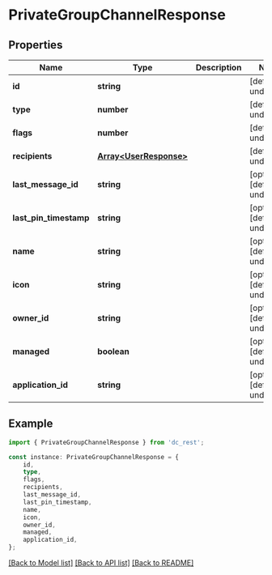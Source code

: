 # PrivateGroupChannelResponse


## Properties

Name | Type | Description | Notes
------------ | ------------- | ------------- | -------------
**id** | **string** |  | [default to undefined]
**type** | **number** |  | [default to undefined]
**flags** | **number** |  | [default to undefined]
**recipients** | [**Array&lt;UserResponse&gt;**](UserResponse.md) |  | [default to undefined]
**last_message_id** | **string** |  | [optional] [default to undefined]
**last_pin_timestamp** | **string** |  | [optional] [default to undefined]
**name** | **string** |  | [optional] [default to undefined]
**icon** | **string** |  | [optional] [default to undefined]
**owner_id** | **string** |  | [optional] [default to undefined]
**managed** | **boolean** |  | [optional] [default to undefined]
**application_id** | **string** |  | [optional] [default to undefined]

## Example

```typescript
import { PrivateGroupChannelResponse } from 'dc_rest';

const instance: PrivateGroupChannelResponse = {
    id,
    type,
    flags,
    recipients,
    last_message_id,
    last_pin_timestamp,
    name,
    icon,
    owner_id,
    managed,
    application_id,
};
```

[[Back to Model list]](../README.md#documentation-for-models) [[Back to API list]](../README.md#documentation-for-api-endpoints) [[Back to README]](../README.md)
